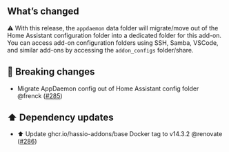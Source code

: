 ## What’s changed

⚠️ With this release, the `appdaemon` data folder will migrate/move out of the Home Assistant configuration folder into a dedicated folder for this add-on. You can access add-on configuration folders using SSH, Samba, VSCode, and similar add-ons by accessing the `addon_configs` folder/share.

## 🚨 Breaking changes

- Migrate AppDaemon config out of Home Assistant config folder @frenck ([#285](https://github.com/hassio-addons/addon-appdaemon/pull/285))

## ⬆️ Dependency updates

- ⬆️ Update ghcr.io/hassio-addons/base Docker tag to v14.3.2 @renovate ([#286](https://github.com/hassio-addons/addon-appdaemon/pull/286))
